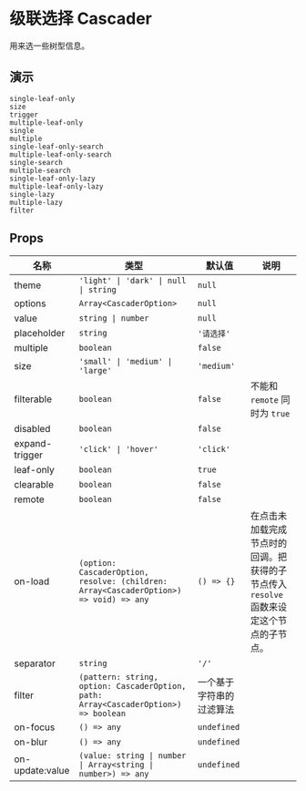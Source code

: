 # 级联选择 Cascader
用来选一些树型信息。
## 演示
```demo
single-leaf-only
size
trigger
multiple-leaf-only
single
multiple
single-leaf-only-search
multiple-leaf-only-search
single-search
multiple-search
single-leaf-only-lazy
multiple-leaf-only-lazy
single-lazy
multiple-lazy
filter
```

## Props
|名称|类型|默认值|说明|
|-|-|-|-|
|theme|`'light' \| 'dark' \| null \| string`|`null`||
|options|`Array<CascaderOption>`|`null`||
|value|`string \| number`|`null`||
|placeholder|`string`|`'请选择'`||
|multiple|`boolean`|`false`||
|size|`'small' \| 'medium' \| 'large'`|`'medium'`||
|filterable|`boolean`|`false`|不能和 `remote` 同时为 `true`|
|disabled|`boolean`|`false`||
|expand-trigger|`'click' \| 'hover'`|`'click'`||
|leaf-only|`boolean`|`true`||
|clearable|`boolean`|`false`||
|remote|`boolean`|`false`||
|on-load|`(option: CascaderOption, resolve: (children: Array<CascaderOption>) => void) => any`|`() => {}`|在点击未加载完成节点时的回调。把获得的子节点传入 `resolve` 函数来设定这个节点的子节点。|
|separator|`string`|`'/'`||
|filter|`(pattern: string, option: CascaderOption, path: Array<CascaderOption>) => boolean`|一个基于字符串的过滤算法||
|on-focus|`() => any`|`undefined`||
|on-blur|`() => any`|`undefined`||
|on-update:value|`(value: string \| number \| Array<string \| number>) => any`|`undefined`||
